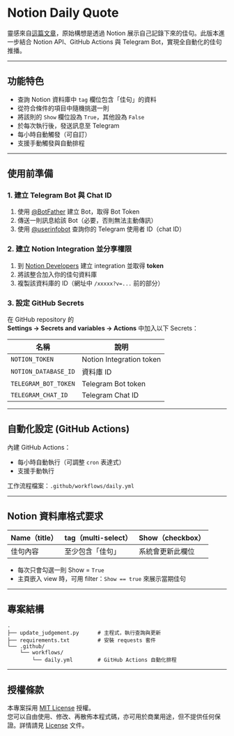 # Notion Daily Quote

靈感來自[這篇文章](https://vocus.cc/article/655b9360fd89780001b4c3f8)，原始構想是透過 Notion 展示自己記錄下來的佳句。此版本進一步結合 Notion API、GitHub Actions 與 Telegram Bot，實現全自動化的佳句推播。

---

## 功能特色

- 查詢 Notion 資料庫中 `tag` 欄位包含「佳句」的資料
- 從符合條件的項目中隨機挑選一則
- 將該則的 `Show` 欄位設為 `True`，其他設為 `False`
- 於每次執行後，發送訊息至 Telegram
- 每小時自動觸發（可自訂）
- 支援手動觸發與自動排程

---

## 使用前準備

### 1. 建立 Telegram Bot 與 Chat ID

1. 使用 [@BotFather](https://t.me/BotFather) 建立 Bot，取得 Bot Token
2. 傳送一則訊息給該 Bot（必要，否則無法主動傳訊）
3. 使用 [@userinfobot](https://t.me/userinfobot) 查詢你的 Telegram 使用者 ID（chat ID）

### 2. 建立 Notion Integration 並分享權限

1. 到 [Notion Developers](https://www.notion.com/my-integrations) 建立 integration 並取得 **token**
2. 將該整合加入你的佳句資料庫
3. 複製該資料庫的 ID（網址中 `/xxxxx?v=...` 前的部分）

### 3. 設定 GitHub Secrets

在 GitHub repository 的  
**Settings → Secrets and variables → Actions** 中加入以下 Secrets：

| 名稱                  | 說明                     |
|-----------------------|--------------------------|
| `NOTION_TOKEN`        | Notion Integration token |
| `NOTION_DATABASE_ID`  | 資料庫 ID                |
| `TELEGRAM_BOT_TOKEN`  | Telegram Bot token       |
| `TELEGRAM_CHAT_ID`    | Telegram Chat ID         |

---

## 自動化設定 (GitHub Actions)

內建 GitHub Actions：
- 每小時自動執行（可調整 `cron` 表達式）
- 支援手動執行

工作流程檔案：`.github/workflows/daily.yml`

---

## Notion 資料庫格式要求

| Name（title） | tag（multi-select） | Show（checkbox） |
|---------------|---------------------|------------------|
| 佳句內容       | 至少包含「佳句」     | 系統會更新此欄位 |

- 每次只會勾選一則 Show = `True`
- 主頁嵌入 view 時，可用 filter：`Show == true` 來展示當期佳句

---

## 專案結構

```plaintext
.
├── update_judgement.py      # 主程式，執行查詢與更新
├── requirements.txt         # 安裝 requests 套件
└── .github/
    └── workflows/
        └── daily.yml        # GitHub Actions 自動化排程
```

---

## 授權條款

本專案採用 [MIT License](License) 授權。  
您可以自由使用、修改、再散佈本程式碼，亦可用於商業用途，但不提供任何保證。詳情請見 [License](License) 文件。

